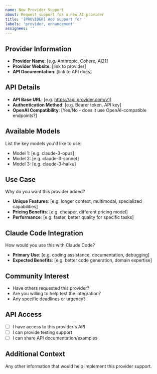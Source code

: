 ```yaml
---
name: New Provider Support
about: Request support for a new AI provider
title: '[PROVIDER] Add support for '
labels: 'provider, enhancement'
assignees: ''
---
```


## Provider Information
- **Provider Name**: [e.g. Anthropic, Cohere, AI21]
- **Provider Website**: [link to provider]
- **API Documentation**: [link to API docs]

## API Details
- **API Base URL**: [e.g. https://api.provider.com/v1]
- **Authentication Method**: [e.g. Bearer token, API key]
- **OpenAI Compatibility**: [Yes/No - does it use OpenAI-compatible endpoints?]

## Available Models
List the key models you'd like to use:
- Model 1: [e.g. claude-3-opus]
- Model 2: [e.g. claude-3-sonnet]
- Model 3: [e.g. claude-3-haiku]

## Use Case
Why do you want this provider added?
- **Unique Features**: [e.g. longer context, multimodal, specialized capabilities]
- **Pricing Benefits**: [e.g. cheaper, different pricing model]
- **Performance**: [e.g. faster, better quality for specific tasks]

## Claude Code Integration
How would you use this with Claude Code?
- **Primary Use**: [e.g. coding assistance, documentation, debugging]
- **Expected Benefits**: [e.g. better code generation, domain expertise]

## Community Interest
- Have others requested this provider?
- Are you willing to help test the integration?
- Any specific deadlines or urgency?

## API Access
- [ ] I have access to this provider's API
- [ ] I can provide testing support
- [ ] I can share API documentation/examples

## Additional Context
Any other information that would help implement this provider support.